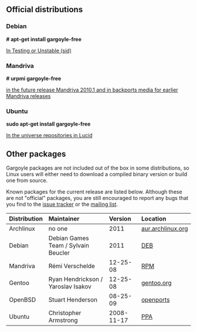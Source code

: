 ## Official distributions ##

### Debian ###

**# apt-get install gargoyle-free**

[In Testing or Unstable (sid)](http://packages.debian.org/sid/gargoyle-free)

### Mandriva ###

**# urpmi gargoyle-free**

[in the future release Mandriva 2010.1 and in backports media for earlier Mandriva releases](http://svn.mandriva.com/cgi-bin/viewvc.cgi/packages/cooker/gargoyle-free/)

### Ubuntu ###

**sudo apt-get install gargoyle-free**

[In the universe repositories in Lucid](http://packages.ubuntu.com/lucid/gargoyle-free)


## Other packages ##

Gargoyle packages are not included out of the box in some distributions, so Linux users will either need to download a compiled binary version or build one from source.

Known packages for the current release are listed below. Although these are not "official" packages, you are still encouraged to report any bugs that you find to the [issue tracker](http://code.google.com/p/garglk/issues/list) or the [mailing list](http://groups.google.com/group/garglk-dev).

| **Distribution** | **Maintainer** | **Version** | **Location** |
|:-----------------|:---------------|:------------|:-------------|
| Archlinux        | no one         | 2011        | [aur.archlinux.org](http://aur.archlinux.org/packages.php?ID=16008) |
| Debian           | Debian Games Team / Sylvain Beucler | 2011        | [DEB](http://packages.debian.org/sid/gargoyle-free) |
| Mandriva         | Rémi Verschelde | 12-25-08    | [RPM](http://akantar.free.fr/remi/rpm/) |
| Gentoo           | Ryan Hendrickson / Yaroslav Isakov | 12-25-08    | [gentoo.org](http://bugs.gentoo.org/253098) |
| OpenBSD          | Stuart Henderson | 08-25-09    | [openports](http://openports.se/games/gargoyle) |
| Ubuntu           | Christopher Armstrong | 2008-11-17  | [PPA](https://launchpad.net/~radix/+archive/ppa) |
